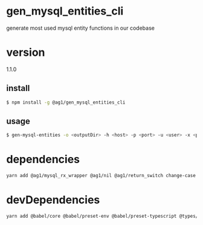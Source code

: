 # gen_mysql_entities_cli

generate most used mysql entity functions in our codebase

# version

1.1.0

## install

```bash
$ npm install -g @ag1/gen_mysql_entities_cli
```

## usage

```bash
$ gen-mysql-entities -o <outputDir> -h <host> -p <port> -u <user> -x <password> -d <database>
```

# dependencies
```bash
yarn add @ag1/mysql_rx_wrapper @ag1/nil @ag1/return_switch change-case ejs make-dir mysql prettier rxjs yargs
```

# devDependencies
```bash
yarn add @babel/core @babel/preset-env @babel/preset-typescript @types/ejs @types/jest @types/mysql @types/node@^10 @types/prettier @typescript-eslint/eslint-plugin @typescript-eslint/parser @types/yargs eslint eslint-config-prettier eslint-plugin-prettier jest ts-jest typescript --dev
```
